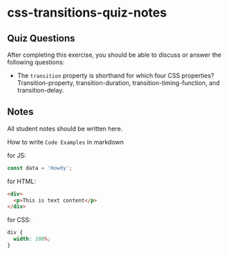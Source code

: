 # css-transitions-quiz-notes

## Quiz Questions

After completing this exercise, you should be able to discuss or answer the following questions:

- The `transition` property is shorthand for which four CSS properties?
  Transition-property, transition-duration, transition-timing-function, and transition-delay.

## Notes

All student notes should be written here.

How to write `Code Examples` in markdown

for JS:

```javascript
const data = 'Howdy';
```

for HTML:

```html
<div>
  <p>This is text content</p>
</div>
```

for CSS:

```css
div {
  width: 100%;
}
```
